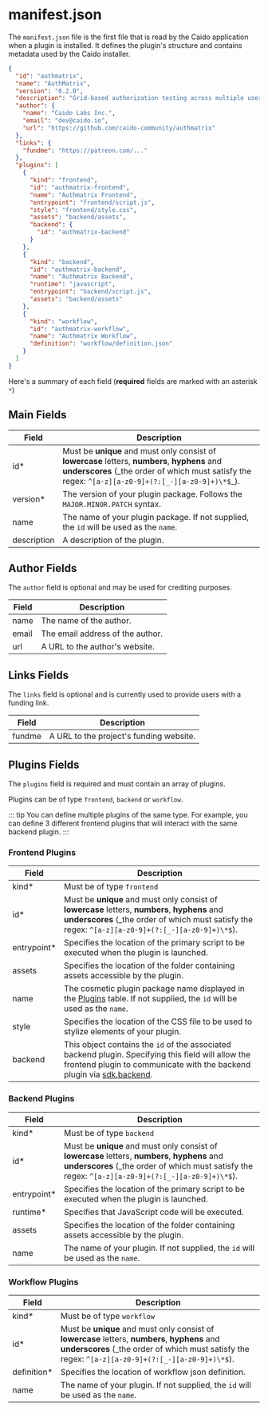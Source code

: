 # manifest.json

The `manifest.json` file is the first file that is read by the Caido application when a plugin is installed. It defines the plugin's structure and contains metadata used by the Caido installer.

```json
{
  "id": "authmatrix",
  "name": "AuthMatrix",
  "version": "0.2.0",
  "description": "Grid-based authorization testing across multiple users and roles.",
  "author": {
    "name": "Caido Labs Inc.",
    "email": "dev@caido.io",
    "url": "https://github.com/caido-community/authmatrix"
  },
  "links": {
    "fundme": "https://patreon.com/..."
  },
  "plugins": [
    {
      "kind": "frontend",
      "id": "authmatrix-frontend",
      "name": "Authmatrix Frontend",
      "entrypoint": "frontend/script.js",
      "style": "frontend/style.css",
      "assets": "backend/assets",
      "backend": {
        "id": "authmatrix-backend"
      }
    },
    {
      "kind": "backend",
      "id": "authmatrix-backend",
      "name": "Authmatrix Backend",
      "runtime": "javascript",
      "entrypoint": "backend/script.js",
      "assets": "backend/assets"
    },
    {
      "kind": "workflow",
      "id": "authmatrix-workflow",
      "name": "Authmatrix Workflow",
      "definition": "workflow/definition.json"
    }
  ]
}
```

Here's a summary of each field (**required** fields are marked with an asterisk `*`)

## Main Fields

| Field       | Description                                                                                                                                                                                            |
| ----------- | ------------------------------------------------------------------------------------------------------------------------------------------------------------------------------------------------------ |
| id\*        | Must be **unique** and must only consist of **lowercase** letters, **numbers**, **hyphens** and **underscores** (_the order of which must satisfy the regex: `^[a-z][a-z0-9]+(?:[_-][a-z0-9]+)\*$`\_). |
| version\*   | The version of your plugin package. Follows the `MAJOR.MINOR.PATCH` syntax.                                                                                                                            |
| name        | The name of your plugin package. If not supplied, the `id` will be used as the `name`.                                                                                                                 |
| description | A description of the plugin.                                                                                                                                                                           |

## Author Fields

The `author` field is optional and may be used for crediting purposes.

| Field | Description                      |
| ----- | -------------------------------- |
| name  | The name of the author.          |
| email | The email address of the author. |
| url   | A URL to the author's website.   |

## Links Fields

The `links` field is optional and is currently used to provide users with a funding link.

| Field   | Description                                      |
| ------- | ------------------------------------------------ |
| fundme  | A URL to the project's funding website.          |

## Plugins Fields

The `plugins` field is required and must contain an array of plugins.

Plugins can be of type `frontend`, `backend` or `workflow`.

::: tip
You can define multiple plugins of the same type. For example, you can define 3 different frontend plugins that will interact with the same backend plugin.
:::

### Frontend Plugins

| Field        | Description                                                                                                                                                                                                       |
| ------------ | ----------------------------------------------------------------------------------------------------------------------------------------------------------------------------------------------------------------- |
| kind\*       | Must be of type `frontend`                                                                                                                                                                                        |
| id\*         | Must be **unique** and must only consist of **lowercase** letters, **numbers**, **hyphens** and **underscores** (_the order of which must satisfy the regex: `^[a-z][a-z0-9]+(?:[_-][a-z0-9]+)\*$`).              |
| entrypoint\* | Specifies the location of the primary script to be executed when the plugin is launched.                                                                                                                          |
| assets       | Specifies the location of the folder containing assets accessible by the plugin.                                                                                                                                  |
| name         | The cosmetic plugin package name displayed in the [Plugins](https://docs.caido.io/reference/features/workspace/plugins.html) table. If not supplied, the `id` will be used as the `name`.                         |
| style        | Specifies the location of the CSS file to be used to stylize elements of your plugin.                                                                                                                             |
| backend      | This object contains the `id` of the associated backend plugin. Specifying this field will allow the frontend plugin to communicate with the backend plugin via [sdk.backend](/reference/sdks/frontend/#backend). |

### Backend Plugins

| Field        | Description                                                                                                                                                                                          |
| ------------ | ---------------------------------------------------------------------------------------------------------------------------------------------------------------------------------------------------- |
| kind\*       | Must be of type `backend`                                                                                                                                                                            |
| id\*         | Must be **unique** and must only consist of **lowercase** letters, **numbers**, **hyphens** and **underscores** (_the order of which must satisfy the regex: `^[a-z][a-z0-9]+(?:[_-][a-z0-9]+)\*$`). |
| entrypoint\* | Specifies the location of the primary script to be executed when the plugin is launched.                                                                                                             |
| runtime\*    | Specifies that JavaScript code will be executed.                                                                                                                                                     |
| assets       | Specifies the location of the folder containing assets accessible by the plugin.                                                                                                                                  |
| name         | The name of your plugin. If not supplied, the `id` will be used as the `name`.                                                                                                                       |

### Workflow Plugins

| Field        | Description                                                                                                                                                                                          |
| ------------ | ---------------------------------------------------------------------------------------------------------------------------------------------------------------------------------------------------- |
| kind\*       | Must be of type `workflow`                                                                                                                                                                           |
| id\*         | Must be **unique** and must only consist of **lowercase** letters, **numbers**, **hyphens** and **underscores** (_the order of which must satisfy the regex: `^[a-z][a-z0-9]+(?:[_-][a-z0-9]+)\*$`). |
| definition\* | Specifies the location of workflow json definition.                                                                                                                                                  |
| name         | The name of your plugin. If not supplied, the `id` will be used as the `name`.                                                                                                                       |
